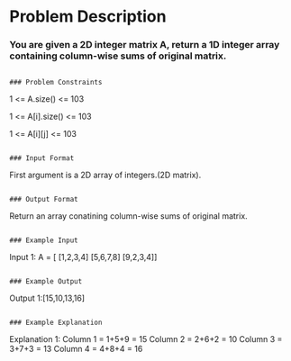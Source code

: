 # Problem Description

### You are given a 2D integer matrix A, return a 1D integer array containing column-wise sums of original matrix.

```

### Problem Constraints

```

1 <= A.size() <= 103

1 <= A[i].size() <= 103

1 <= A[i][j] <= 103

```

### Input Format

```

First argument is a 2D array of integers.(2D matrix).

```

### Output Format

```

Return an array conatining column-wise sums of original matrix.

```

### Example Input

```

Input 1:
A = [
[1,2,3,4]
[5,6,7,8]
[9,2,3,4]]

```

### Example Output

```

Output 1:[15,10,13,16]

```

### Example Explanation

```

Explanation 1:
Column 1 = 1+5+9 = 15
Column 2 = 2+6+2 = 10
Column 3 = 3+7+3 = 13
Column 4 = 4+8+4 = 16

```

```
